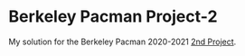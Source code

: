 # Berkeley Pacman Project-2
My solution for the Berkeley Pacman 2020-2021 [2nd Project](https://inst.eecs.berkeley.edu/~cs188/sp21/project2/).